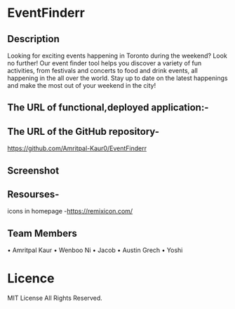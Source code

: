 # EventFinderr

## Description

Looking for exciting events happening in Toronto during the weekend? Look no further! Our event finder tool helps you discover a variety of fun activities, from festivals and concerts to food and drink events, all happening in the all over the world. Stay up to date on the latest happenings and make the most out of your weekend in the city!


## The URL of functional,deployed application:-

## The URL of the GitHub repository-

https://github.com/Amritpal-Kaur0/EventFinderr

## Screenshot

## Resourses-

icons in homepage -https://remixicon.com/

## Team Members

• Amritpal Kaur
• Wenboo Ni
• Jacob
• Austin Grech
• Yoshi

# Licence

MIT License
All Rights Reserved.
